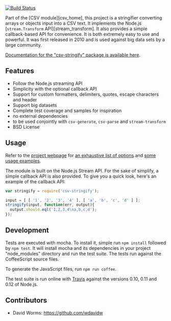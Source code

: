 [![Build Status](https://secure.travis-ci.org/adaltas/node-csv-stringify.svg)][travis]

Part of the [CSV module][csv_home], this project is a stringifier converting
arrays or objects input into a CSV text. It implements the Node.js
[`stream.Transform` API][stream_transform]. It also provides a simple
callback-based API for convenience. It is both extremely easy to use and
powerful. It was first released in 2010 and is used against big data sets by a
large community.

[Documentation for the "csv-stringify" package is available here][home].

## Features

*   Follow the Node.js streaming API
*   Simplicity with the optional callback API
*   Support for custom formatters, delimiters, quotes, escape characters and header
*   Support big datasets
*   Complete test coverage and samples for inspiration
*   no external dependencies
*   to be used conjointly with `csv-generate`, `csv-parse` and `stream-transform`
*   BSD License

Usage
-----

Refer to the [project webpage][home] for [an exhaustive list of options][home]
and [some usage examples][examples]. 

The module is built on the Node.js Stream API. For the sake of simplify, a
simple callback API is also provided. To give you a quick look, here's an
example of the callback API:

```javascript
var stringify = require('csv-stringify');

input = [ [ '1', '2', '3', '4' ], [ 'a', 'b', 'c', 'd' ] ];
stringify(input, function(err, output){
  output.should.eql('1,2,3,4\na,b,c,d');
});
```

Development
-----------

Tests are executed with mocha. To install it, simple run `npm install` 
followed by `npm test`. It will install mocha and its dependencies in your 
project "node_modules" directory and run the test suite. The tests run 
against the CoffeeScript source files.

To generate the JavaScript files, run `npm run coffee`.

The test suite is run online with [Travis][travis] against the versions 
0.10, 0.11 and 0.12 of Node.js.

Contributors
------------

*   David Worms: <https://github.com/wdavidw>

[home]: http://csv.adaltas.com/stringify/
[examples]: http://csv.adaltas.com/stringify/examples/
[csv]: https://github.com/adaltas/node-csv
[travis]: https://travis-ci.org/#!/adaltas/node-csv-stringify
